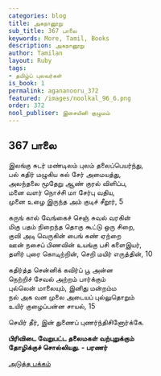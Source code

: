```yaml
---
categories: blog
title: அகநானூறு
sub_title: 367 பாலை
keywords: More, Tamil, Books
description: அகநானூறு
author: Tamilan
layout: Ruby
tags:
- தமிழ்ப் புலவர்கள்
is_book: 1
permalink: agananooru_372
featured: /images/noolkal_96_6.png
order: 372
nool_publiser: இசையினி குழுமம்
---
```



## 367 பாலை

இலங்கு சுடர் மண்டிலம் புலம் தலைப்பெயர்ந்து,  
பல் கதிர் மழுகிய கல் சேர் அமையத்து,  
அலந்தலை மூதேறு ஆண் குரல் விளிப்ப,  
மனை வளர் நொச்சி மா சேர்பு வதிய,  
முனை உழை இருந்த அம் குடிச் சீறூர், 5

கருங் கால் வேங்கைச் செஞ் சுவல் வரகின்  
மிகு பதம் நிறைந்த தொகு கூட்டு ஒரு சிறை,  
குவி அடி வெருகின் பைங் கண் ஏற்றை  
ஊன் நசைப் பிணவின் உயங்கு பசி களைஇயர்,  
தளிர் புரை கொடிற்றின், செறி மயிர் எருத்தின், 10

கதிர்த்த சென்னிக் கவிர்ப் பூ அன்ன  
நெற்றிச் சேவல் அற்றம் பார்க்கும்  
புல்லென் மாலையும், இனிது மன்றம்ம  
நல் அக வன முலை அடையப் புல்லுதொறும்  
உயிர் குழைப்பன்ன சாயல், 15

செயிர் தீர், இன் துணைப் புணர்ந்திசினோர்க்கே.

**பிரிவிடை வேறுபட்ட தலைமகள் வற்புறுக்கும்  
தோழிக்குச் சொல்லியது. - பரணர்**

[அடுத்த பக்கம்](agananooru_373)